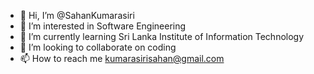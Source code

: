 - 👋 Hi, I’m @SahanKumarasiri
- 👀 I’m interested in Software Engineering
- 🌱 I’m currently learning Sri Lanka Institute of Information Technology 
- 💞️ I’m looking to collaborate on coding
- 📫 How to reach me kumarasirisahan@gmail.com

<!---
SahanKumarasiri/SahanKumarasiri is a ✨ special ✨ repository because its `README.md` (this file) appears on your GitHub profile.
You can click the Preview link to take a look at your changes.
--->
